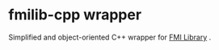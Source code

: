 # fmilib-cpp wrapper

Simplified and object-oriented C++ wrapper for [FMI Library](https://github.com/modelon-community/fmi-library) .
